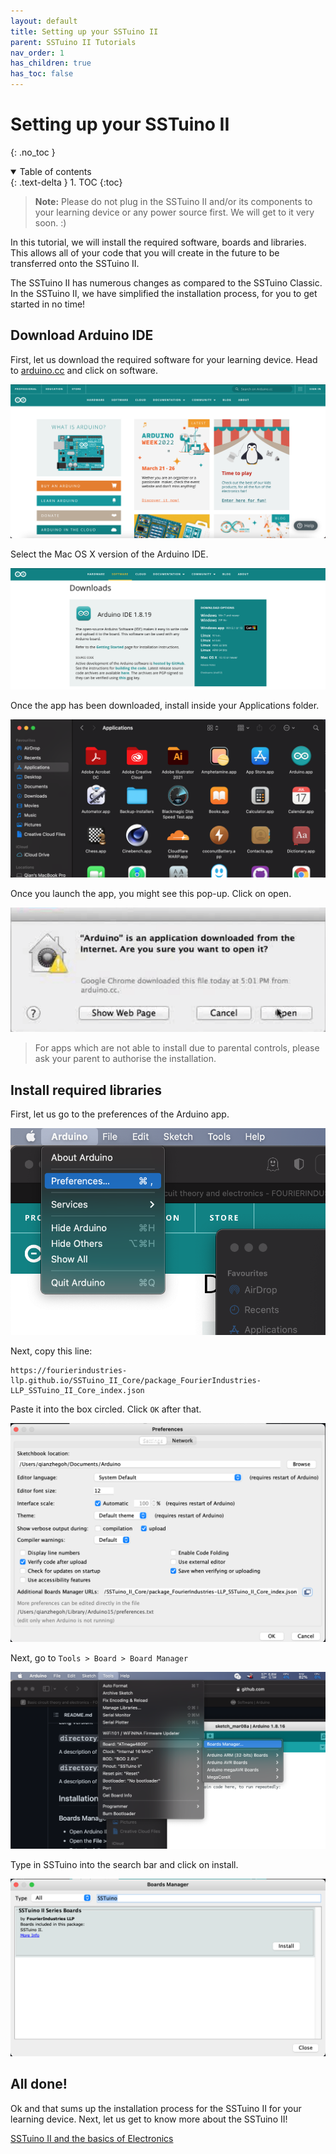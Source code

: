 ```yaml
---
layout: default
title: Setting up your SSTuino II
parent: SSTuino II Tutorials
nav_order: 1
has_children: true
has_toc: false
---
```


# Setting up your SSTuino II

{: .no_toc }

<details open markdown="block">
  <summary>
    Table of contents
  </summary>
  {: .text-delta }
1. TOC
{:toc}
</details>

> **Note:** Please do not plug in the SSTuino II and/or its components to your learning device or any power source first. We will get to it very soon. :)

In this tutorial, we will install the required software, boards and libraries. This allows all of your code that you will create in the future to be transferred onto the SSTuino II.

The SSTuino II has numerous changes as compared to the SSTuino Classic. In the SSTuino II, we have simplified the installation process, for you to get started in no time!

## Download Arduino IDE

First, let us download the required software for your learning device. Head to [arduino.cc](https://www.arduino.cc) and click on software.

![arduino](assets/arduino.png)

Select the Mac OS X version of the Arduino IDE.

![arduino1](assets/arduino1.png)

Once the app has been downloaded, install inside your Applications folder.

![arduino2](assets/arduino2.png)

Once you launch the app, you might see this pop-up. Click on open.

![arduino3](assets/arduino3.png)

> For apps which are not able to install due to parental controls, please ask your parent to authorise the installation.

## Install required libraries

First, let us go to the preferences of the Arduino app.

![arduino4](assets/arduino4.png)

Next, copy this line:

```text
https://fourierindustries-llp.github.io/SSTuino_II_Core/package_FourierIndustries-LLP_SSTuino_II_Core_index.json
```

Paste it into the box circled. Click `OK` after that.

![arduino5](assets/arduino5.png)

Next, go to `Tools > Board > Board Manager`

![arduino6](assets/arduino6.png)

Type in SSTuino into the search bar and click on install.

![arduino7](assets/arduino7.png)

## All done!

Ok and that sums up the installation process for the SSTuino II for your learning device. Next, let us get to know more about the SSTuino II!

[SSTuino II and the basics of Electronics](../sec1/electronicBasics/index.md)
